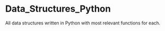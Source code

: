 # Data_Structures_Python


All data structures written in Python with most relevant functions for each.
